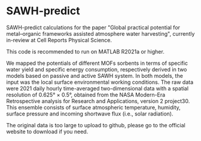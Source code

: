 # SAWH-predict
SAWH-predict calculations for the paper "Global practical potential for metal–organic frameworks assisted atmosphere water harvesting", currently in-review at Cell Reports Physical Science.

This code is recommended to run on MATLAB R2021a or higher.

We mapped the potentials of different MOFs sorbents in terms of specific water yield and specific energy consumption, respectively derived in two models based on passive and active SAWH system. In both models, the input was the local surface environmental working conditions. The raw data were 2021 daily hourly time-averaged two-dimensional data with a spatial resolution of 0.625° × 0.5°, obtained from the NASA Modern-Era Retrospective analysis for Research and Applications, version 2 project30. This ensemble consists of surface atmospheric temperature, humidity, surface pressure and incoming shortwave flux (i.e., solar radiation).

The original data is too large to upload to github, please go to the official website to download if you need. 
